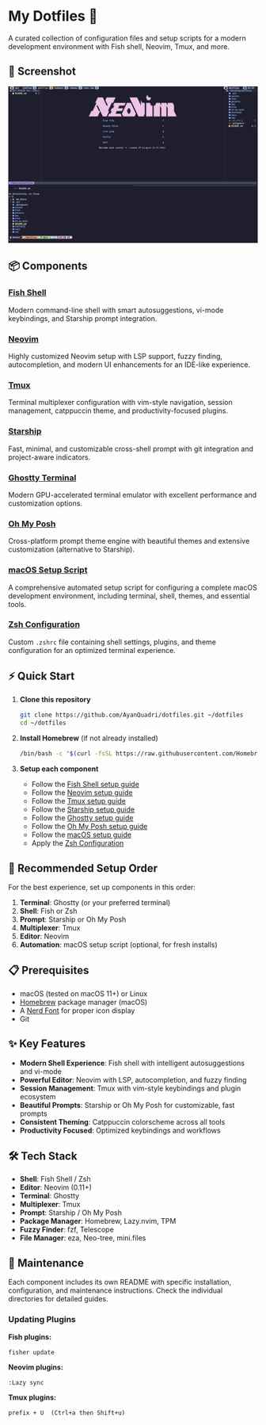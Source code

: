 # My Dotfiles 🚀

A curated collection of configuration files and setup scripts for a modern development environment with Fish shell, Neovim, Tmux, and more.

## 🎨 Screenshot

![Dotfiles Preview](./assets/terminal-preview.png)

## 📦 Components

### [Fish Shell](./fish/)
Modern command-line shell with smart autosuggestions, vi-mode keybindings, and Starship prompt integration.

### [Neovim](./nvim/)
Highly customized Neovim setup with LSP support, fuzzy finding, autocompletion, and modern UI enhancements for an IDE-like experience.

### [Tmux](./tmux/)
Terminal multiplexer configuration with vim-style navigation, session management, catppuccin theme, and productivity-focused plugins.

### [Starship](./starship/)
Fast, minimal, and customizable cross-shell prompt with git integration and project-aware indicators.

### [Ghostty Terminal](./ghostty/)
Modern GPU-accelerated terminal emulator with excellent performance and customization options.

### [Oh My Posh](./oh-my-posh/)
Cross-platform prompt theme engine with beautiful themes and extensive customization (alternative to Starship).

### [macOS Setup Script](./mac/)  
A comprehensive automated setup script for configuring a complete macOS development environment, including terminal, shell, themes, and essential tools.

### [Zsh Configuration](./zsh/)
Custom `.zshrc` file containing shell settings, plugins, and theme configuration for an optimized terminal experience.

## ⚡ Quick Start

1. **Clone this repository**
   ```bash
   git clone https://github.com/AyanQuadri/dotfiles.git ~/dotfiles
   cd ~/dotfiles
   ```

2. **Install Homebrew** (if not already installed)
   ```bash
   /bin/bash -c "$(curl -fsSL https://raw.githubusercontent.com/Homebrew/install/HEAD/install.sh)"
   ```

3. **Setup each component**
   - Follow the [Fish Shell setup guide](./fish/README.md)
   - Follow the [Neovim setup guide](./nvim/README.md)
   - Follow the [Tmux setup guide](./tmux/README.md)
   - Follow the [Starship setup guide](./starship/)
   - Follow the [Ghostty setup guide](./ghostty/README.md)
   - Follow the [Oh My Posh setup guide](./oh-my-posh/README.md)
   - Follow the [macOS setup guide](./mac/README.md)
   - Apply the [Zsh Configuration](./zsh/README.md)

## 🎯 Recommended Setup Order

For the best experience, set up components in this order:

1. **Terminal**: Ghostty (or your preferred terminal)
2. **Shell**: Fish or Zsh
3. **Prompt**: Starship or Oh My Posh
4. **Multiplexer**: Tmux
5. **Editor**: Neovim
6. **Automation**: macOS setup script (optional, for fresh installs)

## 📋 Prerequisites

- macOS (tested on macOS 11+) or Linux
- [Homebrew](https://brew.sh/) package manager (macOS)
- A [Nerd Font](https://www.nerdfonts.com/) for proper icon display
- Git

## ✨ Key Features

- **Modern Shell Experience**: Fish shell with intelligent autosuggestions and vi-mode
- **Powerful Editor**: Neovim with LSP, autocompletion, and fuzzy finding
- **Session Management**: Tmux with vim-style keybindings and plugin ecosystem
- **Beautiful Prompts**: Starship or Oh My Posh for customizable, fast prompts
- **Consistent Theming**: Catppuccin colorscheme across all tools
- **Productivity Focused**: Optimized keybindings and workflows

## 🛠️ Tech Stack

- **Shell**: Fish Shell / Zsh
- **Editor**: Neovim (0.11+)
- **Terminal**: Ghostty
- **Multiplexer**: Tmux
- **Prompt**: Starship / Oh My Posh
- **Package Manager**: Homebrew, Lazy.nvim, TPM
- **Fuzzy Finder**: fzf, Telescope
- **File Manager**: eza, Neo-tree, mini.files

## 🔧 Maintenance

Each component includes its own README with specific installation, configuration, and maintenance instructions. Check the individual directories for detailed guides.

### Updating Plugins

**Fish plugins:**
```bash
fisher update
```

**Neovim plugins:**
```vim
:Lazy sync
```

**Tmux plugins:**
```
prefix + U  (Ctrl+a then Shift+u)
```
